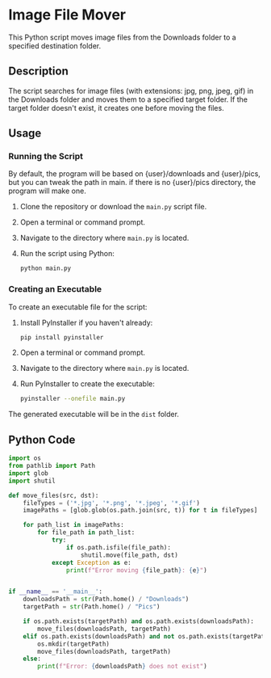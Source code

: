 # Image File Mover

This Python script moves image files from the Downloads folder to a specified destination folder.

## Description

The script searches for image files (with extensions: jpg, png, jpeg, gif) in the Downloads folder and moves them to a specified target folder. If the target folder doesn't exist, it creates one before moving the files.

## Usage

### Running the Script

By default, the program will be based on {user}/downloads and {user}/pics, but you can tweak the path in main.
if there is no {user}/pics directory, the program will make one.

1. Clone the repository or download the `main.py` script file.
2. Open a terminal or command prompt.
3. Navigate to the directory where `main.py` is located.
4. Run the script using Python:

    ```bash
    python main.py
    ```
    
### Creating an Executable

To create an executable file for the script:

1. Install PyInstaller if you haven't already:

    ```bash
    pip install pyinstaller
    ```

2. Open a terminal or command prompt.
3. Navigate to the directory where `main.py` is located.
4. Run PyInstaller to create the executable:

    ```bash
    pyinstaller --onefile main.py
    ```

The generated executable will be in the `dist` folder.


## Python Code

```python
import os
from pathlib import Path
import glob
import shutil

def move_files(src, dst):
    fileTypes = ('*.jpg', '*.png', '*.jpeg', '*.gif')
    imagePaths = [glob.glob(os.path.join(src, t)) for t in fileTypes]

    for path_list in imagePaths:
        for file_path in path_list:
            try:
                if os.path.isfile(file_path):
                    shutil.move(file_path, dst)
            except Exception as e:
                print(f"Error moving {file_path}: {e}")


if __name__ == '__main__':
    downloadsPath = str(Path.home() / "Downloads")
    targetPath = str(Path.home() / "Pics")

    if os.path.exists(targetPath) and os.path.exists(downloadsPath):
        move_files(downloadsPath, targetPath)
    elif os.path.exists(downloadsPath) and not os.path.exists(targetPath):
        os.mkdir(targetPath)
        move_files(downloadsPath, targetPath)
    else:
        print(f"Error: {downloadsPath} does not exist")
